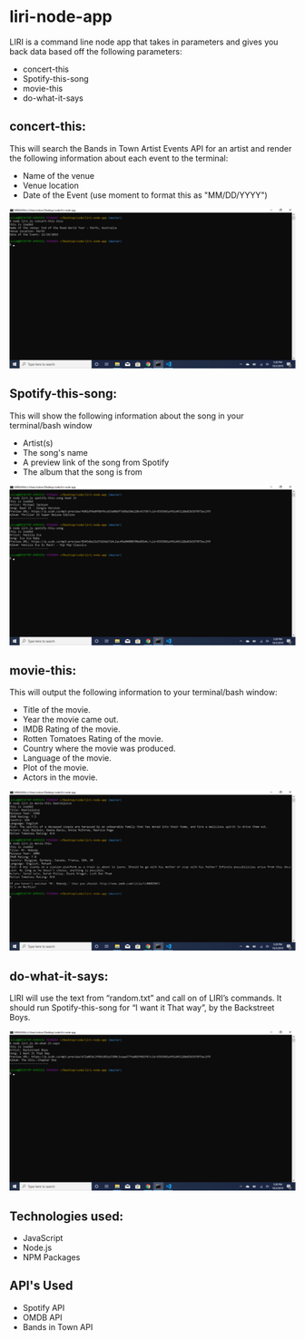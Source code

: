 # liri-node-app

LIRI is a command line node app that takes in parameters and gives you back data based off the following parameters: 

-	concert-this
-	Spotify-this-song
-	movie-this
-	do-what-it-says

## concert-this: 

This will search the Bands in Town Artist Events API for an artist and render the following information about each event to the terminal:

-	Name of the venue
-	Venue location
-	Date of the Event (use moment to format this as "MM/DD/YYYY")

![Screen shot](images/concert-this.png)

## Spotify-this-song:

This will show the following information about the song in your terminal/bash window

-	Artist(s)
-	The song's name
-	A preview link of the song from Spotify
-	The album that the song is from

![Screen shot](images/spotify.png)

## movie-this:

This will output the following information to your terminal/bash window:
-	Title of the movie.
-	Year the movie came out.
-	IMDB Rating of the movie.
-	Rotten Tomatoes Rating of the movie.
-	Country where the movie was produced.
-	Language of the movie.
-	Plot of the movie.
-	Actors in the movie.

![Screen shot](images/movie.png)

## do-what-it-says:

LIRI will use the text from “random.txt” and call on of LIRI’s commands. 
It should run Spotify-this-song for “I want it That way”, by the Backstreet Boys.

![Screen shot](images/do.png)

## Technologies used:
* JavaScript
* Node.js
* NPM Packages

## API's Used
* Spotify API
* OMDB API
* Bands in Town API